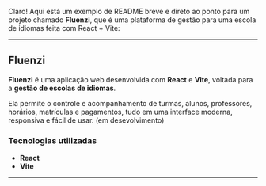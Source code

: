 Claro! Aqui está um exemplo de README breve e direto ao ponto para um projeto chamado **Fluenzi**, que é uma plataforma de gestão para uma escola de idiomas feita com React + Vite:

---

## Fluenzi

**Fluenzi** é uma aplicação web desenvolvida com **React** e **Vite**, voltada para a **gestão de escolas de idiomas**.

Ela permite o controle e acompanhamento de turmas, alunos, professores, horários, matrículas e pagamentos, tudo em uma interface moderna, responsiva e fácil de usar.
(em desevolvimento)

### Tecnologias utilizadas

- **React**
- **Vite**

---
